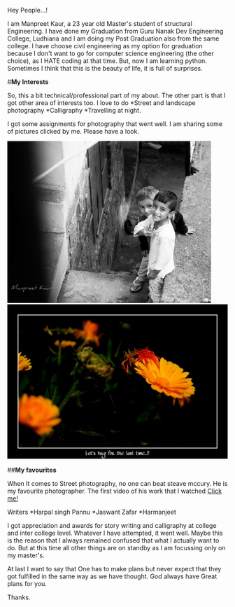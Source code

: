 Hey People...!

I am Manpreet Kaur, a 23 year old Master's student of structural Engineering. I have done my Graduation from 
Guru Nanak Dev Engineering College, Ludhiana and I am doing my Post Graduation also from the same college. I have
choose civil engineering as my option for graduation because I don't want to go for computer science engineering 
(the other choice), as I HATE coding at that time. But, now I am learning python. Sometimes I think that this is 
the beauty of life, it is full of surprises.

#**My Interests**

So, this a bit technical/professional part of my about. The other part is that I got other area of interests too. I love to do
*Street and landscape photography
*Calligraphy
*Travelling at night.

I got some assignments for photography that went well. I am sharing some of pictures clicked by me. Please have a look. 

![Display](pics/st1.jpg)                                                              ![Display](pics/st3.jpg)

##**My favourites**

When It comes to Street photography, no one can beat steave mccury. He is my favourite photographer. The first video of his work that I watched
[Click me!](https://youtu.be/7ZVyNjKSr0M)

Writers
*Harpal singh Pannu
*Jaswant Zafar
*Harmanjeet

I got appreciation and awards for story writing and calligraphy at college and inter college level.
Whatever I have attempted, it went well. Maybe this is the reason that I always remained confused that what I actually want to do.
But at this time all other things are on standby as I am focussing only on my master's. 

At last I want to say that One has to make plans but never expect that they got fulfilled in the same way
as we have thought. God always have Great plans for you.

Thanks.